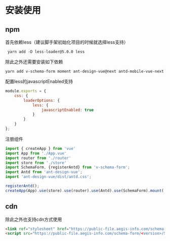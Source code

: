 # 安装使用
## npm
首先依赖less（建议脚手架初始化项目的时候就选择less支持）
```shell
 yarn add -D less-loader@5.0.0 less
```

除此之外还需要安装如下依赖
```shell
yarn add v-schema-form moment ant-design-vue@next antd-mobile-vue-next 
```
配置less的javascriptEnabled支持
```javascript
module.exports = {
    css: {
        loaderOptions: {
            less: {
                javascriptEnabled: true
            }
        }
    }
};
```
注册组件
```javascript
import { createApp } from 'vue'
import App from './App.vue'
import router from './router'
import store from './store'
import SchemaForm, {registerAntd} from 'v-schema-form';
import Antd from 'ant-design-vue';
import 'ant-design-vue/dist/antd.css';

registerAntd();
createApp(App).use(store).use(router).use(Antd).use(SchemaForm).mount('#app')
```

## cdn
除此之外也支持cdn方式使用
```html
<link ref="stylesheet" href="https://public-file.aegis-info.com/schema-form/<version>/SchemaForm.css">
<script src="https://public-file.aegis-info.com/schema-form/<version>/SchemaForm.umd.min.js.gz"></script>
```